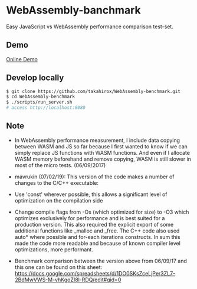 # WebAssembly-banchmark

Easy JavaScript vs WebAssembly performance comparison test-set.

## Demo

[Online Demo](https://takahirox.github.io/WebAssembly-benchmark)

## Develop locally

```sh
$ git clone https://github.com/takahirox/WebAssembly-benchmark.git
$ cd WebAssembly-benchmark
$ ./scripts/run_server.sh
# access http://localhost:8080
```

## Note

- In WebAssembly performance measurement, I include data copying between WASM and JS so far because I first wanted to know if we can simply replace JS functions with WASM functions. And even if I allocate WASM memory beforehand and remove copying, WASM is still slower in most of the micro tests. (06/09/2017)

- mavrukin (07/02/19): This version of the code makes a number of changes to the C/C++ executable:
 - Use 'const' wherever possible, this allows a significant level of optimization on the compilation side
 - Change compile flags from -Os (which optimized for size) to -O3 which optimizes exclusively for performance and is best suited for a production version.  This also required the explicit export of some additional functions like _malloc and _free.  The C++ code also used auto* where possible and for-each iterations constructs.  In sum this made the code more readable and because of known compiler level optimizations, more performant.  
 - Benchmark comparison between the version above from 06/09/17 and this one can be found on this sheet: https://docs.google.com/spreadsheets/d/1DO0SKsZceLjPer3ZL7-2BdMwVWS-M-vhKgoZI8l-RDQ/edit#gid=0 
